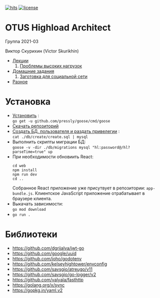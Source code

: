 [![hits](https://hits.deltapapa.io/github/vskurikhin/otus-highload-architect-2021-03-VSkurikhin.svg)](https://hits.deltapapa.io)
[![license](https://img.shields.io/github/license/vskurikhin/otus-highload-architect-2021-03-VSkurikhin)](https://raw.githubusercontent.com/vskurikhin/otus-highload-architect-2021-03-VSkurikhin/main/LICENSE)

# OTUS Highload Architect

Группа 2021-03

Виктор Скурихин (Victor Skurikhin)

- [Лекции](doc/lectures.md)
  1. [Проблемы высоких нагрузок](doc/lectures.md#проблемы-высоких-нагрузок)
- [Домашние задания](doc/homeworks.md)
  1. [Заготовка для социальной сети](doc/homeworks.md#заготовка-для-социальной-сети)
- [Разное](doc/other.md)

# Установка

- [Установить](https://github.com/pressly/goose) :\
  `go get -u github.com/pressly/goose/cmd/goose`
- [Скачать репозиторий](https://github.com/vskurikhin/otus-highload-architect-2021-03-VSkurikhin.git)
- [Создать БД, пользователя и раздать привелегии](db/create/create.sql) :\
  `cat ./db/create/create.sql | mysql`
- Выполнить скрипты миграции БД:\
  `goose -v -dir ./db/migrations mysql "hl:password@/hl?parseTime=true" up`
- При необходимости обновиить React:
  ```
  cd web
  npm install
  npm run dev
  cd ..
  ```
  Собранное React приложение уже присутвует в репозитории: `app-bundle.js`.
  Клиентское JavaScript приложение отрабатывает в браузере клиента.  
- Выкачать зависимости:\
  `go mod download`
- `go run .`

# Библиотеки

- https://github.com/dgrijalva/jwt-go
- https://github.com/google/uuid
- https://github.com/joho/godotenv
- https://github.com/kelseyhightower/envconfig
- https://github.com/savsgio/atreugo/v11
- https://github.com/savsgio/go-logger/v2
- https://github.com/valyala/fasthttp
- https://golang.org/x/sync
- https://gopkg.in/yaml.v2
